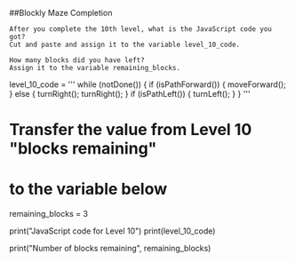 ##Blockly Maze Completion
```
After you complete the 10th level, what is the JavaScript code you got? 
Cut and paste and assign it to the variable level_10_code.

How many blocks did you have left? 
Assign it to the variable remaining_blocks.

```


level_10_code = '''
while (notDone()) {
  if (isPathForward()) {
    moveForward();
  } else {
    turnRight();
    turnRight();
  }
  if (isPathLeft()) {
    turnLeft();
  }
}
'''



# Transfer the value from Level 10 "blocks remaining"
# to the variable below 

remaining_blocks = 3


print("JavaScript code for Level 10")
print(level_10_code)

print("Number of blocks remaining", remaining_blocks)

